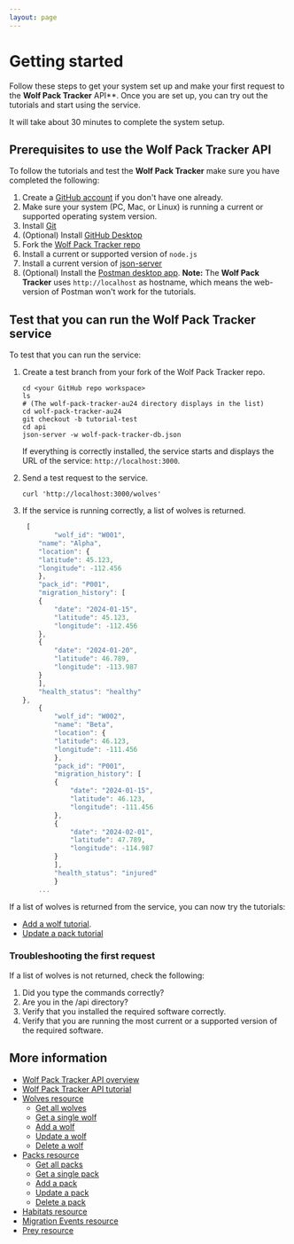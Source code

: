 ```yaml
---
layout: page
---
```


# Getting started

Follow these steps to get your system set up and make your first request to the **Wolf Pack Tracker** API**.
Once you are set up, you can try out the tutorials and start using the service. 

It will take about 30 minutes to complete the system setup.

## Prerequisites to use the Wolf Pack Tracker API

To follow the tutorials and test the **Wolf Pack Tracker** make sure you have completed the following:  

1. Create a [GitHub account](https://github.com) if you don't have one already. 
1. Make sure your system (PC, Mac, or Linux) is running a current or supported operating system version.
1. Install [Git](https://docs.github.com/en/get-started/quickstart/set-up-git)
1. (Optional) Install [GitHub Desktop](https://desktop.github.com)
1. Fork the  [Wolf Pack Tracker repo](https://github.com/alkreb/wolf-pack-tracker-au24)
1. Install a current or supported version of `node.js`
1. Install a current version of [json-server](https://www.npmjs.com/package/json-server)
1. (Optional) Install the [Postman desktop app](https://www.postman.com/downloads/). **Note:** The **Wolf Pack Tracker** uses `http://localhost` as hostname, which means the web-version of Postman won't work for the tutorials. 

## Test that you can run the **Wolf Pack Tracker** service

To test that you can run the service:

1. Create a test branch from your fork of the Wolf Pack Tracker repo. 

    ```shell
    cd <your GitHub repo workspace>
    ls
    # (The wolf-pack-tracker-au24 directory displays in the list)
    cd wolf-pack-tracker-au24
    git checkout -b tutorial-test
    cd api
    json-server -w wolf-pack-tracker-db.json
    ```

    If everything is correctly installed, the service starts and displays the URL of the service: `http://localhost:3000`.

2. Send a test request to the service.

    ```shell
    curl 'http://localhost:3000/wolves'
    ```

3. If the service is running correctly, a list of wolves is returned.

    ```js
     [
            "wolf_id": "W001",
        "name": "Alpha",
        "location": {
        "latitude": 45.123,
        "longitude": -112.456
        },
        "pack_id": "P001",
        "migration_history": [
        {
            "date": "2024-01-15",
            "latitude": 45.123,
            "longitude": -112.456
        },
        {
            "date": "2024-01-20",
            "latitude": 46.789,
            "longitude": -113.987
        }
        ],
        "health_status": "healthy"
    },
        {
            "wolf_id": "W002",
            "name": "Beta",
            "location": {
            "latitude": 46.123,
            "longitude": -111.456
            },
            "pack_id": "P001",
            "migration_history": [
            {
                "date": "2024-01-15",
                "latitude": 46.123,
                "longitude": -111.456
            },
            {
                "date": "2024-02-01",
                "latitude": 47.789,
                "longitude": -114.987
            }
            ],
            "health_status": "injured"
            }
        ...
    ```

If a list of wolves is returned from the service, you can now try the tutorials: 

* [Add a wolf tutorial](tutorials/update-pack-tutorial.md).
* [Update a pack tutorial]()

### Troubleshooting the first request

If a list of wolves is not returned, check the following:

1. Did you type the commands correctly?
2. Are you in the /api directory?
3. Verify that you installed the required software correctly.
4. Verify that you are running the most current or a supported version of the required software.

## More information

* [Wolf Pack Tracker API overview](index.md)
* [Wolf Pack Tracker API tutorial](tutorials/update-pack-tutorial.md)
* [Wolves resource](api/wolves.md)
    * [Get all wolves](api/wolves-get-all.md)
    * [Get a single wolf](api/wolves-get-single.md)
    * [Add a wolf](api/wolves-post.md)
    * [Update a wolf](api/wolves-put.md)
    * [Delete a wolf](api/wolves-delete.md)
* [Packs resource](api/packs.md)
    * [Get all packs](api/packs-get-all.md)
    * [Get a single pack](api/packs-get-single.md)
    * [Add a pack](api/packs-post.md)
    * [Update a  pack](api/packs-put.md)
    * [Delete a pack](api/packs-delete.md)
* [Habitats resource](api/habitats.md)
* [Migration Events resource](api/migration-events.md)
* [Prey resource](api/prey.md)

